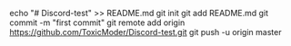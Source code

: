 echo "# Discord-test" >> README.md
git init
git add README.md
git commit -m "first commit"
git remote add origin https://github.com/ToxicModer/Discord-test.git
git push -u origin master
